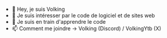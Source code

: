 - 👋 Hey, je suis Volking
- 👀 Je suis intéresser par le code de logiciel et de sites web
- 🌱 Je suis en train d'apprendre le code
- 📫 Comment me joindre -> Volking (Discord) / VolkingYtb (X) 

<!---
VolkingTB/VolkingTB is a ✨ special ✨ repository because its `README.md` (this file) appears on your GitHub profile.
You can click the Preview link to take a look at your changes.
--->
